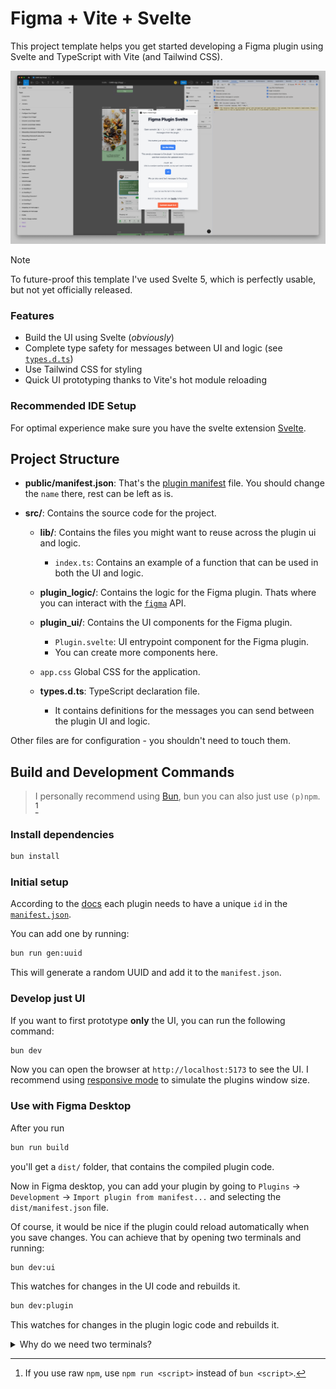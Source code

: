 # Figma + Vite + Svelte

This project template helps you get started developing a Figma plugin using Svelte and TypeScript with Vite (and Tailwind CSS).

![Plugin in action](docs/hero.png)

> [!NOTE]
> To future-proof this template I've used Svelte 5, which is perfectly usable, but not yet officially released.

### Features

- Build the UI using Svelte (_obviously_)
- Complete type safety for messages between UI and logic (see [`types.d.ts`](./src/types.d.ts))
- Use Tailwind CSS for styling
- Quick UI prototyping thanks to Vite's hot module reloading

### Recommended IDE Setup

For optimal experience make sure you have the svelte extension [Svelte](https://marketplace.visualstudio.com/items?itemName=svelte.svelte-vscode).

## Project Structure

- **public/manifest.json**: That's the [plugin manifest](https://www.figma.com/plugin-docs/manifest/) file. You should change the `name` there, rest can be left as is.

- **src/**: Contains the source code for the project.

  - **lib/**: Contains the files you might want to reuse across the plugin ui and logic.

    - `index.ts`: Contains an example of a function that can be used in both the UI and logic.

  - **plugin_logic/**: Contains the logic for the Figma plugin.
    Thats where you can interact with the [`figma`](https://www.figma.com/plugin-docs/api/figma/) API.

  - **plugin_ui/**: Contains the UI components for the Figma plugin.

    - `Plugin.svelte`: UI entrypoint component for the Figma plugin.
    - You can create more components here.

  - `app.css` Global CSS for the application.

  - **types.d.ts**: TypeScript declaration file.
    - It contains definitions for the messages you can send between the plugin UI and logic.

Other files are for configuration - you shouldn't need to touch them.

## Build and Development Commands

> I personally recommend using [Bun](https://bun.sh/), bun you can also just use `(p)npm`. [^1]

[^1]: If you use raw `npm`, use `npm run <script>` instead of `bun <script>`.

### Install dependencies

```sh
bun install
```

### Initial setup

According to the [docs](https://www.figma.com/plugin-docs/) each plugin needs to have a unique `id` in the [`manifest.json`](./public/manifest.json).

You can add one by running:

```sh
bun run gen:uuid
```

This will generate a random UUID and add it to the `manifest.json`.

### Develop just UI

If you want to first prototype **only** the UI, you can run the following command:

```sh
bun dev
```

Now you can open the browser at `http://localhost:5173` to see the UI.
I recommend using [responsive mode](https://developer.chrome.com/docs/devtools/device-mode/#responsive) to simulate the plugins window size.

### Use with Figma Desktop

After you run

```sh
bun run build
```

you'll get a `dist/` folder, that contains the compiled plugin code.

Now in Figma desktop, you can add your plugin by going to `Plugins` -> `Development` -> `Import plugin from manifest...` and selecting the `dist/manifest.json` file.

Of course, it would be nice if the plugin could reload automatically when you save changes.
You can achieve that by opening two terminals and running:

```sh
bun dev:ui
```

This watches for changes in the UI code and rebuilds it.

```sh
bun dev:plugin
```

This watches for changes in the plugin logic code and rebuilds it.

<details>
<summary>Why do we need two terminals?</summary>

The plugin logic and UI are two different independent parts.
We put them in one project for ease of development and code sharing,
but ultimately they need to be compiled separately.

</details>

